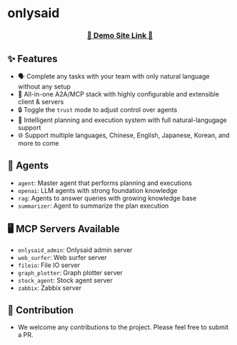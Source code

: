 # onlysaid

<div align="center">
  <a href="https://onlysaid.com/">
    <h3>🔗 Demo Site Link 💬</h3>
  </a>
</div>

## ✨ Features

- 🗣️ Complete any tasks with your team with only natural language without any setup
- 🔄 All-in-one A2A/MCP stack with highly configurable and extensible client & servers
- 🔒 Toggle the `trust` mode to adjust control over agents
- 🧠 Intelligent planning and execution system with full natural-langugage support
- 🌐 Support multiple languages, Chinese, English, Japanese, Korean, and more to come

## 🤖 Agents

- `agent`: Master agent that performs planning and executions
- `openai`: LLM agents with strong foundation knowledge
- `rag`: Agents to answer queries with growing knowledge base
- `summarizer`: Agent to summarize the plan execution

## 🖥️ MCP Servers Available

- `onlysaid_admin`: Onlysaid admin server
- `web_surfer`: Web surfer server
- `fileio`: File IO server
- `graph_plotter`: Graph plotter server
- `stock_agent`: Stock agent server
- `zabbix`: Zabbix server

## 👥 Contribution

- We welcome any contributions to the project. Please feel free to submit a PR.
